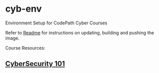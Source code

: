 # cyb-env
Environment Setup for CodePath Cyber Courses

Refer to [Readme](../README.md) for instructions on updating, building and pushing the image.

Course Resources:

## [CyberSecurity 101](cyb-101/README.md)